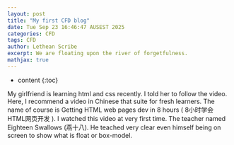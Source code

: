 ```yaml
---
layout: post
title: "My first CFD blog"
date: Tue Sep 23 16:46:47 AUSEST 2025
categories: CFD
tags: CFD
author: Lethean Scribe
excerpt: We are floating upon the river of forgetfulness.
mathjax: true
---
```


* content
{:toc}

My girlfriend is learning html and css recently. I told her to follow the
video. Here, I recommend a video in Chinese that suite for fresh learners. The
name of course is Getting HTML web pages dev in 8 hours ( 8小时学会HTML网页开发
). I watched this video at very first time. The teacher named Eighteen
Swallows (燕十八). He teached very clear even himself being on screen to
show what is float or box-model.
